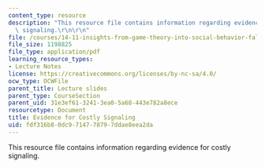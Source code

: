 ```yaml
---
content_type: resource
description: "This resource file contains information regarding evidence for costly\
  \ signaling.\r\n\r\n"
file: /courses/14-11-insights-from-game-theory-into-social-behavior-fall-2013/fdf316b80dc9714778797ddae8eea2da_MIT14_11F13_evidence_cost.pdf
file_size: 1198825
file_type: application/pdf
learning_resource_types:
- Lecture Notes
license: https://creativecommons.org/licenses/by-nc-sa/4.0/
ocw_type: OCWFile
parent_title: Lecture slides
parent_type: CourseSection
parent_uid: 31e3ef61-3241-3ea0-5a68-443e782a8ece
resourcetype: Document
title: Evidence for Costly Signaling
uid: fdf316b8-0dc9-7147-7879-7ddae8eea2da
---
```

This resource file contains information regarding evidence for costly signaling.

